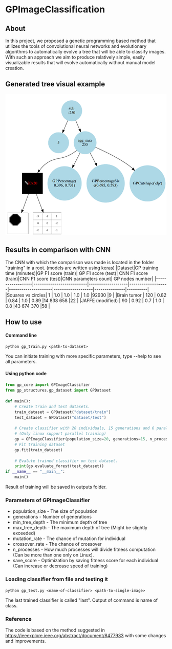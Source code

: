 # GPImageClassification

## About

In this project, we proposed a genetic programming based method that utilizes the tools of convolutional neural networks and evolutionary algorithms to automatically evolve a tree that will be able to classify images. With such an approach we aim to produce relatively simple, easily visualizable results that will evolve automatically without manual model creation.

## Generated tree visual example
![Tree picture](https://raw.githubusercontent.com/Nagim123/GPImageClassification/main/outputs/tree_example.png)

## Results in comparison with CNN
The CNN with which the comparison was made is located in the folder "training" in a root. (models are written using keras)
|Dataset|GP training time (minutes)|GP F1 score (train)| GP F1 score (test)| CNN F1 score (train)|CNN F1 score (test)|CNN parameters count| GP nodes number|
|------------------|--------------------------|-------------------|-------------------|---------------------|-------------------|---------------|----------|
|Squares vs circles| 1                        | 1.0               | 1.0               | 1.0                 | 1.0               |92930          |9         |
|Brain tumor       | 120                      | 0.82              | 0.84              | 1.0                 | 0.89              |14 838 658     |22        |
|JAFFE (modified)  | 90                       | 0.92              | 0.7               | 1.0                 | 0.8               |43 674 370     |58        |

## How to use
#### Command line
```console
python gp_train.py <path-to-dataset>
```
You can initiate training with more specific parameters, type --help to see all parameters.
#### Using python code
```python
from gp_core import GPImageClassifier
from gp_structures.gp_dataset import GPDataset

def main():
    # Create train and test datasets.
    train_dataset = GPDataset("dataset/train")
    test_dataset = GPDataset("dataset/test")
    
    # Create classifier with 20 individuals, 15 generations and 6 parallel processes.
    # (Only linux support parallel training)
    gp = GPImageClassifier(population_size=20, generations=15, n_processes=6)
    # Fit training dataset
    gp.fit(train_dataset)
    
    # Evalute trained classifier on test dataset.
    print(gp.evaluate_forest(test_dataset))
if __name__ == "__main__":
    main()
```
Result of training will be saved in outputs folder.
### Parameters of GPImageClassifier
* population_size - The size of population
* generations - Number of generations
* min_tree_depth - The minimum depth of tree
* max_tree_depth - The maximum depth of tree (Might be slightly exceeded)
* mutation_rate - The chance of mutation for individual
* crossover_rate - The chance of crossover
* n_processes - How much processes will divide fitness computation (Can be more than one only on Linux).
* save_score - Optimization by saving fitness score for each individual (Can increase or decrease speed of training)
### Loading classifier from file and testing it
```console
python gp_test.py <name-of-classifier> <path-to-single-image>
```
The last trained classifier is called "last". Output of command is name of class.

### Reference
The code is based on the method suggested in https://ieeexplore.ieee.org/abstract/document/8477933 with some changes and improvements.
